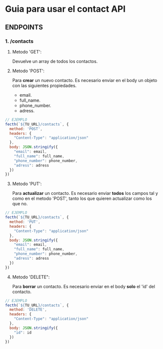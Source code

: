 # Guia para usar el contact API

## ENDPOINTS

### 1. /contacts

1. Metodo 'GET':

   Devuelve un array de todos los contactos.
2. Metodo 'POST':

    Para **crear** un nuevo contacto. Es necesario enviar en el body un objeto con las siguientes propiedades.
   - email.
   - full_name.
   - phone_number.
   - adress.

```js
// EJEMPLO
fecth(`${TU_URL}/contacts`, {
  method: 'POST',
  headers: {
    "Content-Type": "application/json"
  },
  body: JSON.stringify({
    "email": email,
    "full_name": full_name,
    "phone_number": phone_number,
    "adress": adress
  })
})
```
3. Metodo 'PUT':

   Para **actualizar** un contacto. Es necesario enviar **todos** los campos tal y como en el metodo 'POST', tanto los que quieren actualizar como los que no.

```js
// EJEMPLO
fecth(`${TU_URL}/contacts`, {
  method: 'PUT',
  headers: {
    "Content-Type": "application/json"
  },
  body: JSON.stringify({
    "email": email,
    "full_name": full_name,
    "phone_number": phone_number,
    "adress": adress
  })
})
```
4. Metodo 'DELETE":

   Para **borrar** un contacto. Es necesario enviar en el body **solo** el 'id' del contacto.

```js
// EJEMPLO
fecth(`${TU_URL}/contacts`, {
  method: 'DELETE',
  headers: {
    "Content-Type": "application/json"
  },
  body: JSON.stringify({
    "id": id
  })
})
```
